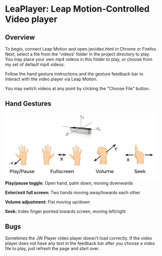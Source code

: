 # LeaPlayer: Leap Motion-Controlled Video player
## Overview
To begin, connect Leap Motion and open jwvideo.html in Chrome or Firefox. Next, select a file from the 'videos' folder in the project directory to play. You may place your own mp4 videos in this folder to play, or choose from my set of default mp4 videos.

Follow the hand gesture instructions and the gesture feedback bar to interact with the video player via Leap Motion.

You may switch videos at any point by clicking the "Choose File" button.
## Hand Gestures
![Hand Gestures](LeaPlayerInstructions.png)
**Play/pause toggle:** Open hand, palm down, moving downwards

**Enter/exit full screen:** Two hands moving away/towards each other

**Volume adjustment:** Fist moving up/down

**Seek:** Index finger pointed towards screen, moving left/right
## Bugs
Sometimes the JW Player video player doesn't load correctly. If the video player does not have any text in the feedback bar after you choose a video file to play, just refresh the page and start over.
